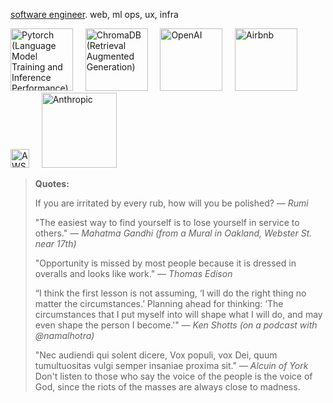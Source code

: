 [software engineer](https://cannabrava.co/). web, ml ops, ux, infra


[<img src="https://pytorch.org/wp-content/uploads/2024/10/logo.svg" alt="Pytorch (Language Model Training and Inference Performance)" title="Pytorch (Language Model Training and Inference Performance)" width="100" />](https://pytorch.org/) &nbsp;&nbsp;&nbsp;
[<img src="https://www.trychroma.com/_next/static/media/chroma-wordmark.9b7fa717.svg" alt="ChromaDB (Retrieval Augmented Generation)" title="ChromaDB (Retrieval Augmented Generation)" width="100" />](https://www.trychroma.com/) &nbsp;&nbsp;&nbsp;
[<img src="https://www.sequoiacap.com/wp-content/uploads/sites/6/2022/06/OpenAI_logo_2025.svg" alt="OpenAI" alt="OpenAI" width="100" />](https://openai.com/) &nbsp;&nbsp;&nbsp;
[<img src="https://upload.wikimedia.org/wikipedia/commons/6/69/Airbnb_Logo_B%C3%A9lo.svg" alt="Airbnb" title="Airbnb" width="100" />](https://www.airbnb.com/) &nbsp;&nbsp;&nbsp;
[<img src="https://upload.wikimedia.org/wikipedia/commons/9/93/Amazon_Web_Services_Logo.svg" alt="AWS" title="AWS" height="30" />](https://aws.amazon.com/) &nbsp;&nbsp;&nbsp;
[<img src="https://upload.wikimedia.org/wikipedia/commons/7/78/Anthropic_logo.svg" alt="Anthropic" title="Anthropic" width="120" />](https://www.anthropic.com/) &nbsp;&nbsp;&nbsp;


> **Quotes:**
> 
> If you are irritated by every rub, how will you be polished? — _Rumi_
> 
> "The easiest way to find yourself is to lose yourself in service to others." — _Mahatma Gandhi (from a Mural in Oakland, Webster St. near 17th)_
> 
> "Opportunity is missed by most people because it is dressed in overalls and looks like work." — _Thomas Edison_
> 
> “I think the first lesson is not assuming, ‘I will do the right thing no matter the circumstances.’ Planning ahead for thinking: ‘The circumstances that I put myself into will shape what I will do, and may even shape the person I become.'" — _Ken Shotts (on a podcast with @namalhotra)_
>
> "Nec audiendi qui solent dicere, Vox populi, vox Dei, quum tumultuositas vulgi semper insaniae proxima sit." — _Alcuin of York_
> Don't listen to those who say the voice of the people is the voice of God, since the riots of the masses are always close to madness.
